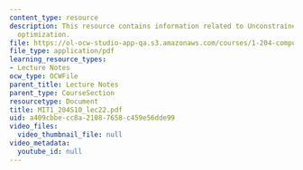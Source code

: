 ```yaml
---
content_type: resource
description: This resource contains information related to Unconstrained nonlinear
  optimization.
file: https://ol-ocw-studio-app-qa.s3.amazonaws.com/courses/1-204-computer-algorithms-in-systems-engineering-spring-2010/a409cbbecc8a21087658c459e56dde99_MIT1_204S10_lec22.pdf
file_type: application/pdf
learning_resource_types:
- Lecture Notes
ocw_type: OCWFile
parent_title: Lecture Notes
parent_type: CourseSection
resourcetype: Document
title: MIT1_204S10_lec22.pdf
uid: a409cbbe-cc8a-2108-7658-c459e56dde99
video_files:
  video_thumbnail_file: null
video_metadata:
  youtube_id: null
---
```

